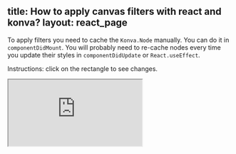title: How to apply canvas filters with react and konva?
layout: react_page
---

To apply filters you need to cache the `Konva.Node` manually. You can do it in `componentDidMount`.
You will probably need to re-cache nodes every time you update their styles in `componentDidUpdate` or `React.useEffect`.

Instructions: click on the rectangle to see changes.

<iframe 
  src="https://codesandbox.io/embed/github/konvajs/site/tree/master/react-demos/filters?hidenavigation=1&view=split&fontsize=10" 
  style={{
    width: "100%",
    height: "500px",
    border: 0,
    borderRadius: "4px",
    overflow: "hidden"
  }}
  sandbox="allow-modals allow-forms allow-popups allow-scripts allow-same-origin"
/>





